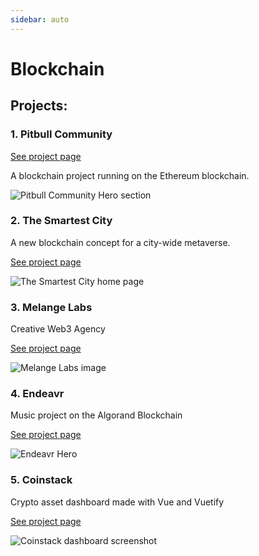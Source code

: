 ```yaml
---
sidebar: auto
---
```


# Blockchain

## Projects:

### 1. Pitbull Community

[See project page](/work/blockchain/pitbull-community.md)

A blockchain project running on the Ethereum blockchain. 

![Pitbull Community Hero section](/images/work/pitbull/pitbull-hero.png)

### 2. The Smartest City
A new blockchain concept for a city-wide metaverse.

[See project page](/work/blockchain/the-smartest-city.md)

![The Smartest City home page](/images/work/the-smartest-city/the-smartest-city.png)

### 3. Melange Labs
Creative Web3 Agency

[See project page](/work/blockchain/melange-labs.md)

![Melange Labs image](/images/work/melangelabs/melangelabs-hero.png)

### 4. Endeavr
Music project on the Algorand Blockchain

[See project page](/work/blockchain/endeavr.md)

![Endeavr Hero](/images/work/endeavr/endeavr-new-bg.png)

### 5. Coinstack
Crypto asset dashboard made with Vue and Vuetify

[See project page](/work/blockchain/coinstack.md)

![Coinstack dashboard screenshot](/images/work/coinstack/coinstack-screenshot.png)